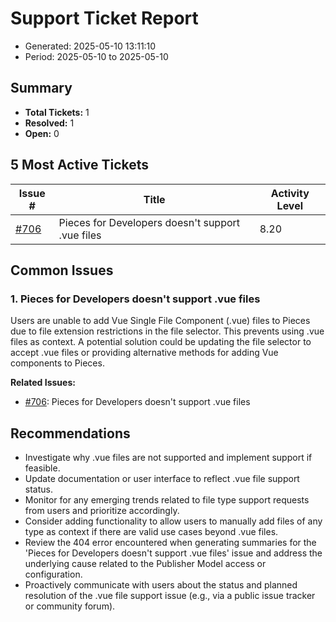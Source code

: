 # Support Ticket Report
- Generated: 2025-05-10 13:11:10
- Period: 2025-05-10 to 2025-05-10

## Summary
- **Total Tickets:** 1
- **Resolved:** 1
- **Open:** 0

## 5 Most Active Tickets
| Issue # | Title | Activity Level |
|---------|-------|----------------|
| [#706](https://github.com/pieces-app/support/issues/706) | Pieces for Developers doesn't support .vue files | 8.20 |

## Common Issues
### 1. Pieces for Developers doesn't support .vue files
Users are unable to add Vue Single File Component (.vue) files to Pieces due to file extension restrictions in the file selector.  This prevents using .vue files as context.  A potential solution could be updating the file selector to accept .vue files or providing alternative methods for adding Vue components to Pieces.

**Related Issues:**
- [#706](https://github.com/pieces-app/support/issues/706): Pieces for Developers doesn't support .vue files


## Recommendations
- Investigate why .vue files are not supported and implement support if feasible.
- Update documentation or user interface to reflect .vue file support status.
- Monitor for any emerging trends related to file type support requests from users and prioritize accordingly.
- Consider adding functionality to allow users to manually add files of any type as context if there are valid use cases beyond .vue files.
- Review the 404 error encountered when generating summaries for the 'Pieces for Developers doesn't support .vue files' issue and address the underlying cause related to the Publisher Model access or configuration.
- Proactively communicate with users about the status and planned resolution of the .vue file support issue (e.g., via a public issue tracker or community forum).
